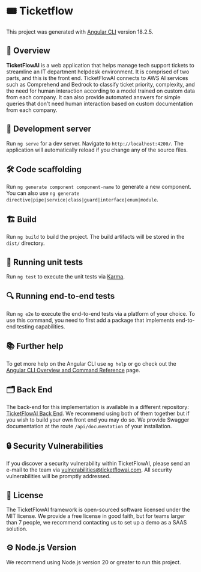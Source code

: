 # 🎟️ Ticketflow

This project was generated with [Angular CLI](https://github.com/angular/angular-cli) version 18.2.5.

## 🌟 Overview

**TicketFlowAI** is a web application that helps manage tech support tickets to streamline an IT department helpdesk environment. It is comprised of two parts, and this is the front end. TicketFlowAI connects to AWS AI services such as Comprehend and Bedrock to classify ticket priority, complexity, and the need for human interaction according to a model trained on custom data from each company. It can also provide automated answers for simple queries that don't need human interaction based on custom documentation from each company.

## 🚀 Development server

Run `ng serve` for a dev server. Navigate to `http://localhost:4200/`. The application will automatically reload if you change any of the source files.

## 🛠️ Code scaffolding

Run `ng generate component component-name` to generate a new component. You can also use `ng generate directive|pipe|service|class|guard|interface|enum|module`.

## 🏗️ Build

Run `ng build` to build the project. The build artifacts will be stored in the `dist/` directory.

## 🧪 Running unit tests

Run `ng test` to execute the unit tests via [Karma](https://karma-runner.github.io).

## 🔍 Running end-to-end tests

Run `ng e2e` to execute the end-to-end tests via a platform of your choice. To use this command, you need to first add a package that implements end-to-end testing capabilities.

## 📚 Further help

To get more help on the Angular CLI use `ng help` or go check out the [Angular CLI Overview and Command Reference](https://angular.dev/tools/cli) page.

## 🗂️ Back End

The back-end for this implementation is available in a different repository: [TicketFlowAI Back End](https://github.com/TicketFlowAI/serviciosTicketFlow). We recommend using both of them together but if you wish to build your own front end you may do so. We provide Swagger documentation at the route `/api/documentation` of your installation.

## 🔒 Security Vulnerabilities

If you discover a security vulnerability within TicketFlowAI, please send an e-mail to the team via vulnerabilities@ticketflowai.com. All security vulnerabilities will be promptly addressed.

## 📄 License

The TicketFlowAI framework is open-sourced software licensed under the MIT license. We provide a free license in good faith, but for teams larger than 7 people, we recommend contacting us to set up a demo as a SAAS solution.

## ⚙️ Node.js Version

We recommend using Node.js version 20 or greater to run this project.
